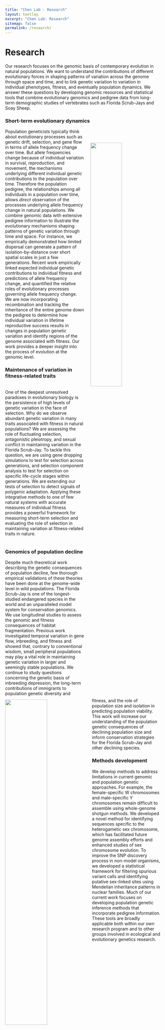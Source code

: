 ```yaml
---
title: "Chen Lab - Research"
layout: textlay
excerpt: "Chen Lab: Research"
sitemap: false
permalink: /research/
---
```


# Research


Our research focuses on the genomic basis of contemporary evolution in natural populations. We want to understand the contributions of different evolutionary forces in shaping patterns of variation across the genome through space and time, and to link genetic variation to variation in individual phenotypes, fitness, and eventually population dynamics. We answer these questions by developing genomic resources and statistical tools that combine evolutionary genomics and pedigree data from long-term demographic studies of vertebrates such as Florida Scrub-Jays and Soay Sheep.


### Short-term evolutionary dynamics
<img src = "{{ site.url}}{{ site.baseurl}}/images/contrib.png" class="img-responsive" width = "45%" style="float: right; margin: 5px 0px; margin: 45px 0px; padding-left: 20px" />

Population geneticists typically think about evolutionary processes such as genetic drift, selection, and gene flow in terms of allele frequency change over time. But allele frequencies change because of individual variation in survival, reproduction, and movement, the mechanisms underlying different individual genetic contributions to the population over time. Therefore the population pedigree, the relationships among all individuals in a population over time, allows *direct* observation of the processes underlying allele frequency change in natural populations. We combine genomic data with extensive pedigree information to illustrate the evolutionary mechanisms shaping patterns of genetic variation through time and space. For instance, we empirically demonstrated how limited dispersal can generate a pattern of isolation-by-distance over short spatial scales in just a few generations. Recent work empirically linked expected individual genetic contributions to individual fitness and predictions of allele frequency change, and quantified the relative roles of evolutionary processes governing allele frequency change. We are now incorporating recombination and tracking the inheritance of the entire genome down the pedigree to determine how individual variation in lifetime reproductive success results in changes in population genetic variation and identify regions of the genome associated with fitness. Our work provides a deeper insight into the process of evolution at the genomic level.


### Maintenance of variation in fitness-related traits
<img src = "{{ site.url}}{{ site.baseurl}}/images/CaganBOG.png" class="img-responsive" width = "52%" style="float: left; margin: 5px 0px; padding-right: 20px" />

<br>
One of the deepest unresolved paradoxes in evolutionary biology is the persistence of high levels of genetic variation in the face of selection. Why do we observe abundant genetic variation in many traits associated with fitness in natural populations? We are assessing the role of fluctuating selection, antagonistic pleiotropy, and sexual conflict in maintaining variation in the Florida Scrub-Jay. To tackle this question, we are using gene dropping simulations to test for selection across generations, and selection component analysis to test for selection on specific life-cycle stages within generations. We are extending our tests of selection to detect signals of polygenic adaptation. Applying these integrative methods to one of few natural systems with accurate measures of individual fitness provides a powerful framework for measuring short-term selection and evaluating the role of selection in maintaining variation at fitness-related traits in nature.
<br><br>

### Genomics of population decline

<a href="http://www.youtube.com/watch?feature=player_embedded&v=zlqg8WQaizE
" target="_blank"><img src="{{ site.url}}{{ site.baseurl}}/images/video.png" 
alt="GenomicsOfExtinctionVideo" width="42%" border="10" style="float: right; margin: 45px 0px; padding-left: 20px" /></a>

Despite much theoretical work describing the genetic consequences of population decline,  few thorough empirical validations of these theories have been done at the genome-wide level in wild populations. The Florida Scrub-Jay is one of the longest-studied endangered species in the world and an unparalleled model system for conservation genomics. We use longitudinal studies to assess the genomic and fitness consequences of habitat fragmentation. Previous work investigated temporal variation in gene flow, inbreeding, and fitness and showed that, contrary to conventional wisdom, small peripheral populations may play a vital role in maintaining genetic variation in larger and seemingly stable populations. We continue to study questions concerning the genetic basis of inbreeding depression, the long-term contributions of immigrants to population genetic diversity and fitness, and the role of population size and isolation in predicting population viability. This work will increase our understanding of the population genetic consequences of declining population size and inform conservation strategies for the Florida Scrub-Jay and other declining species.


### Methods development

We develop methods to address limitations in current genomic and population genetic approaches. For example, the female-specific W chromosomes and male-specific Y chromosomes remain difficult to assemble using whole-genome shotgun methods. We developed a novel method for identifying sequences specific to the heterogametic sex chromosome, which has facilitated future genome assembly efforts and enhanced studies of sex chromosome evolution. To improve the SNP discovery process in non-model organisms, we developed a statistical framework for filtering spurious variant calls and identifying putative sex-linked sites using Mendelian inheritance patterns in nuclear families. Much of our current work focuses on developing population genetic inference methods that incorporate pedigree information. These tools are broadly applicable both within our own research program and to other groups involved in ecological and evolutionary genetics research.


